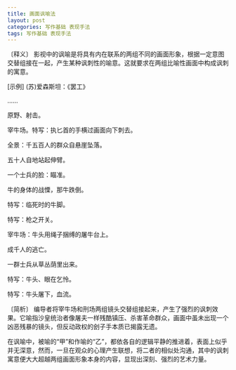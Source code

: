 ```yaml
---
title: 画面讽喻法
layout: post
categories: 写作基础 表现手法
tags: 写作基础 表现手法
---
```


〔释义〕 影视中的讽喻是将具有内在联系的两组不同的画面形象，根据一定意图交替组接在一起，产生某种讽刺性的喻意。这就要求在两组比喻性画面中构成讽刺的寓意。

[示例] (苏)爱森斯坦：《罢工》

……

原野、射击。

宰牛场。特写：执匕首的手横过画面向下刺去。

全景：千五百人的群众自悬崖坠落。

五十人自地站起伸臂。

一个士兵的脸：瞄准。

牛的身体的战慄，那牛跌倒。

特写：临死时的牛脚。

特写：枪之开关。

宰牛场：牛头用绳子捆缚的屠牛台上。

成千人的逃亡。

一群士兵从草丛荫里出来。

特写：牛头、眼在乞怜。

特写：牛头屠下，血流。

〔简析〕 编导者将宰牛场和刑场两组镜头交替组接起来，产生了强烈的讽刺效果。它喻指沙皇统治者像屠夫一样残酷镇压、杀害革命群众，画面中虽未出现一个凶恶残暴的镜头，但反动政权的刽子手本质已揭露无遗。

在讽喻中，被喻的“甲”和作喻的“乙”，都依各自的逻辑平静的推进着，表面上似乎并无深意，然而，一旦在观众的心理产生联想，将二者的相似处沟通，其中的讽刺寓意便大大超越两组画面形象本身的内容，显现出深刻、强烈的艺术力量。 